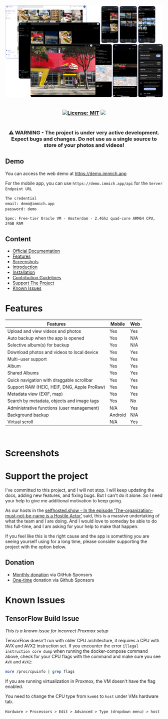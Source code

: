 <h3 align="center"Immich - High performance self-hosted photo and video backup solution</h3>
<br/>
<img src="design/immich-screenshots.png" title="Login With Custom URL">
<br/>

<p align="center">
  <br/>  
  <a href="https://opensource.org/licenses/MIT"><img src="https://img.shields.io/badge/license-MIT-green.svg?color=3F51B5&style=for-the-badge&label=License&logoColor=000000&labelColor=ececec" alt="License: MIT"></a>
  <a href="https://discord.gg/D8JsnBEuKb">
    <img src="https://img.shields.io/discord/979116623879368755.svg?label=Immich%20Discord&logo=Discord&style=for-the-badge&logoColor=000000&labelColor=ececec" atl="Immich Discord"/>
  </a>
  <br/>  
  <br/>   
</p>

<h3 align="center">
⚠️ WARNING - The project is under very active development. Expect bugs and changes. Do not use as a single source to store of your photos and videos!
</h3>

## Demo

You can access the web demo at https://demo.immich.app

For the mobile app, you can use `https://demo.immich.app/api` for the `Server Endpoint URL`

```bash title="Demo Credential"
The credential
email: demo@immich.app
password: demo
```

```
Spec: Free-tier Oracle VM - Amsterdam - 2.4Ghz quad-core ARM64 CPU, 24GB RAM
```

## Content

- [Official Documentation](https://docs.immich.app/docs/overview/introduction)
- [Features](#features)
- [Screenshots](#screenshots)
- [Introduction](https://docs.immich.app/docs/overview/introduction)
- [Installation](https://docs.immich.app/docs/category/installation)
- [Contribution Guidelines](https://docs.immich.app/docs/contribution-guidelines)
- [Support The Project](#support-the-project)
- [Known Issues](#known-issues)

# Features

| Features                                    | Mobile  | Web |
| ------------------------------------------- | ------- | --- |
| Upload and view videos and photos           | Yes     | Yes |
| Auto backup when the app is opened          | Yes     | N/A |
| Selective album(s) for backup               | Yes     | N/A |
| Download photos and videos to local device  | Yes     | Yes |
| Multi-user support                          | Yes     | Yes |
| Album                                       | Yes     | Yes |
| Shared Albums                               | Yes     | Yes |
| Quick navigation with draggable scrollbar   | Yes     | Yes |
| Support RAW (HEIC, HEIF, DNG, Apple ProRaw) | Yes     | Yes |
| Metadata view (EXIF, map)                   | Yes     | Yes |
| Search by metadata, objects and image tags  | Yes     | No  |
| Administrative functions (user management)  | N/A     | Yes |
| Background backup                           | Android | N/A |
| Virtual scroll                              | N/A     | Yes |

<br/>

# Screenshots

# Support the project

I've committed to this project, and I will not stop. I will keep updating the docs, adding new features, and fixing bugs. But I can't do it alone. So I need your help to give me additional motivation to keep going.

As our hosts in the [selfhosted.show - In the episode 'The-organization-must-not-be-name is a Hostile Actor'](https://selfhosted.show/79?t=1418) said, this is a massive undertaking of what the team and I are doing. And I would love to someday be able to do this full-time, and I am asking for your help to make that happen.

If you feel like this is the right cause and the app is something you are seeing yourself using for a long time, please consider supporting the project with the option below.

## Donation

- [Monthly donation](<(https://github.com/sponsors/alextran1502)>) via GitHub Sponsors
- [One-time](<(https://github.com/sponsors/alextran1502?frequency=one-time&sponsor=alextran1502)>) donation via Github Sponsors

# Known Issues

## TensorFlow Build Issue

_This is a known issue for incorrect Proxmox setup_

TensorFlow doesn't run with older CPU architecture, it requires a CPU with AVX and AVX2 instruction set. If you encounter the error `illegal instruction core dump` when running the docker-compose command above, check for your CPU flags with the command and make sure you see `AVX` and `AVX2`:

```bash
more /proc/cpuinfo | grep flags
```

If you are running virtualization in Proxmox, the VM doesn't have the flag enabled.

You need to change the CPU type from `kvm64` to `host` under VMs hardware tab.

`Hardware > Processors > Edit > Advanced > Type (dropdown menu) > host`
